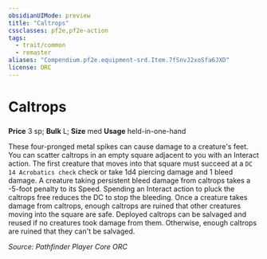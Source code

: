 ```yaml
---
obsidianUIMode: preview
title: "Caltrops"
cssclasses: pf2e,pf2e-action
tags:
  - trait/common
  - remaster
aliases: "Compendium.pf2e.equipment-srd.Item.7fSnvJ2xoSfa6JXD"
license: ORC
---
```

# Caltrops

### 


**Price** 3 sp; 
**Bulk** L; **Size** med
**Usage** held-in-one-hand

These four-pronged metal spikes can cause damage to a creature's feet. You can scatter caltrops in an empty square adjacent to you with an Interact action. The first creature that moves into that square must succeed at a `DC 14 Acrobatics check` check or take 1d4 piercing damage and 1 bleed damage. A creature taking persistent bleed damage from caltrops takes a -5-foot penalty to its Speed. Spending an Interact action to pluck the caltrops free reduces the DC to stop the bleeding. Once a creature takes damage from caltrops, enough caltrops are ruined that other creatures moving into the square are safe. Deployed caltrops can be salvaged and reused if no creatures took damage from them. Otherwise, enough caltrops are ruined that they can't be salvaged.

*Source: Pathfinder Player Core*
*ORC*